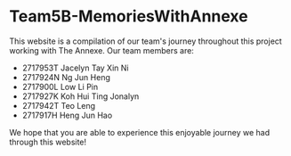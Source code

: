 # Team5B-MemoriesWithAnnexe

This website is a compilation of our team's journey throughout this project working with The Annexe.
 Our team members are:
- 2717953T Jacelyn Tay Xin Ni
- 2717924N Ng Jun Heng
- 2717900L Low Li Pin
- 2717927K Koh Hui Ting Jonalyn
- 2717942T Teo Leng
- 2717917H Heng Jun Hao


We hope that you are able to experience this enjoyable journey we had through this website! 
